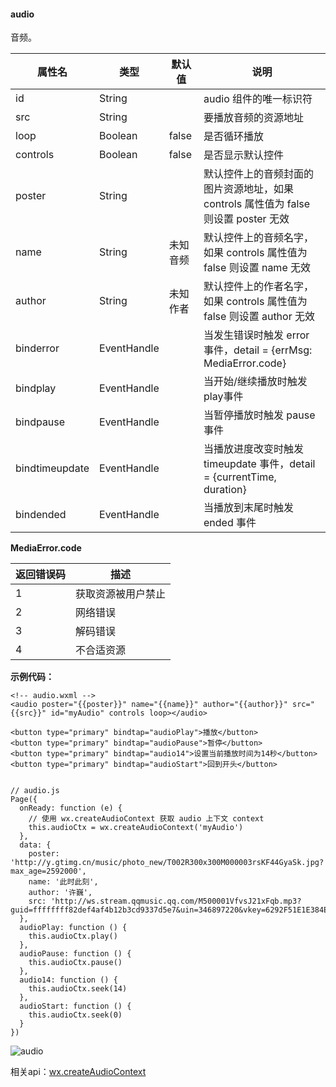 <!-- https://mp.weixin.qq.com/debug/wxadoc/dev/component/audio.html -->

#### audio

音频。

  属性名           |  类型          |  默认值  |  说明                                                        
-------------------|----------------|----------|--------------------------------------------------------------
  id               |  String        |          |  audio 组件的唯一标识符                                      
  src              |  String        |          |  要播放音频的资源地址                                        
  loop             |  Boolean       |  false   |  是否循环播放                                                
  controls         |  Boolean       |  false   |  是否显示默认控件                                            
  poster           |  String        |          |默认控件上的音频封面的图片资源地址，如果 controls 属性值为 false 则设置 poster 无效
  name             |  String        | 未知音频 |默认控件上的音频名字，如果 controls 属性值为 false 则设置 name 无效
  author           |  String        | 未知作者 |默认控件上的作者名字，如果 controls 属性值为 false 则设置 author 无效
  binderror        |  EventHandle   |          |当发生错误时触发 error 事件，detail = {errMsg: MediaError.code}
  bindplay         |  EventHandle   |          |  当开始/继续播放时触发play事件                               
  bindpause        |  EventHandle   |          |  当暂停播放时触发 pause 事件                                 
  bindtimeupdate   |  EventHandle   |          |当播放进度改变时触发 timeupdate 事件，detail = {currentTime, duration}
  bindended        |  EventHandle   |          |  当播放到末尾时触发 ended 事件                               

**MediaError.code**

返回错误码|  描述        
----------|--------------
  1       |获取资源被用户禁止
  2       |  网络错误    
  3       |  解码错误    
  4       |  不合适资源  

**示例代码：**

    <!-- audio.wxml -->
    <audio poster="{{poster}}" name="{{name}}" author="{{author}}" src="{{src}}" id="myAudio" controls loop></audio>
    
    <button type="primary" bindtap="audioPlay">播放</button>
    <button type="primary" bindtap="audioPause">暂停</button>
    <button type="primary" bindtap="audio14">设置当前播放时间为14秒</button>
    <button type="primary" bindtap="audioStart">回到开头</button>
    

    // audio.js
    Page({
      onReady: function (e) {
        // 使用 wx.createAudioContext 获取 audio 上下文 context
        this.audioCtx = wx.createAudioContext('myAudio')
      },
      data: {
        poster: 'http://y.gtimg.cn/music/photo_new/T002R300x300M000003rsKF44GyaSk.jpg?max_age=2592000',
        name: '此时此刻',
        author: '许巍',
        src: 'http://ws.stream.qqmusic.qq.com/M500001VfvsJ21xFqb.mp3?guid=ffffffff82def4af4b12b3cd9337d5e7&uin=346897220&vkey=6292F51E1E384E06DCBDC9AB7C49FD713D632D313AC4858BACB8DDD29067D3C601481D36E62053BF8DFEAF74C0A5CCFADD6471160CAF3E6A&fromtag=46',
      },
      audioPlay: function () {
        this.audioCtx.play()
      },
      audioPause: function () {
        this.audioCtx.pause()
      },
      audio14: function () {
        this.audioCtx.seek(14)
      },
      audioStart: function () {
        this.audioCtx.seek(0)
      }
    })
    

![audio](https://mp.weixin.qq.com/debug/wxadoc/dev/image/pic/audio.png?t=201828)

相关api：[wx.createAudioContext](https://mp.weixin.qq.com/debug/wxadoc/dev/api/api-audio.html)
